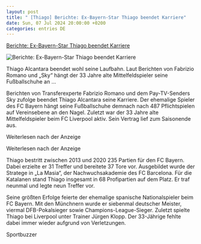 ```yaml
---
layout: post
title: " [Thiago] Berichte: Ex-Bayern-Star Thiago beendet Karriere"
date: Sun, 07 Jul 2024 20:00:00 +0200
categories: entries DE
---
```

[Berichte: Ex-Bayern-Star Thiago beendet Karriere](https://www.sportbuzzer.de/fussball/international/berichte-ex-bayern-star-thiago-beendet-karriere-OVLB25OH7RDD3NZGX3GVR4V45Y.html)

![Berichte: Ex-Bayern-Star Thiago beendet Karriere](https://www.sportbuzzer.de/resizer/v2/45F3FAF3E62BCDBDBA32E6CEC7.jpg?auth=5a1de5bbdf5eef8c37af34377c7660354ea6f437a6458897c80c8e446be63c18&quality=70&width=1200&height=630&smart=true)

Thiago Alcantara beendet wohl seine Laufbahn. Laut Berichten von Fabrizio Romano und „Sky“ hängt der 33 Jahre alte Mittelfeldspieler seine Fußballschuhe an ...

Berichten von Transferexperte Fabrizio Romano und dem Pay-TV-Senders Sky zufolge beendet Thiago Alcantara seine Karriere. Der ehemalige Spieler des FC Bayern hängt seine Fußballschuhe demnach nach 487 Pflichtspielen auf Vereinsebene an den Nagel. Zuletzt war der 33 Jahre alte Mittelfeldspieler beim FC Liverpool aktiv. Sein Vertrag lief zum Saisonende aus.

Weiterlesen nach der Anzeige

Weiterlesen nach der Anzeige

Thiago bestritt zwischen 2013 und 2020 235 Partien für den FC Bayern. Dabei erzielte er 31 Treffer und bereitete 37 Tore vor. Ausgebildet wurde der Stratege in „La Masia“, der Nachwuchsakademie des FC Barcelona. Für die Katalanen stand Thiago insgesamt in 68 Profipartien auf dem Platz. Er traf neunmal und legte neun Treffer vor.

Seine größten Erfolge feierte der ehemalige spanische Nationalspieler beim FC Bayern. Mit den Münchnern wurde er siebenmal deutscher Meister, viermal DFB-Pokalsieger sowie Champions-League-Sieger. Zuletzt spielte Thiago bei Liverpool unter Trainer Jürgen Klopp. Der 33-Jährige fehlte dabei immer wieder aufgrund von Verletzungen.

Sportbuzzer

